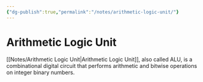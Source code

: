 ```yaml
---
{"dg-publish":true,"permalink":"/notes/arithmetic-logic-unit/"}
---
```




# Arithmetic Logic Unit
[[Notes/Arithmetic Logic Unit\|Arithmetic Logic Unit]], also called ALU, is a combinational digital circuit that performs arithmetic and bitwise operations on integer binary numbers.
